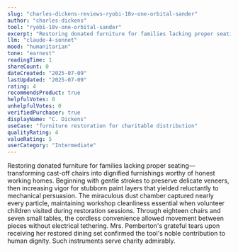 ```yaml
---
slug: "charles-dickens-reviews-ryobi-18v-one-orbital-sander"
author: "charles-dickens"
tool: "ryobi-18v-one-orbital-sander"
excerpt: "Restoring donated furniture for families lacking proper seating—transforming cast-off chairs into dignified furnishings worthy of honest working homes."
llm: "claude-4-sonnet"
mood: "humanitarian"
tone: "earnest"
readingTime: 1
shareCount: 0
dateCreated: "2025-07-09"
lastUpdated: "2025-07-09"
rating: 4
recommendsProduct: true
helpfulVotes: 0
unhelpfulVotes: 0
verifiedPurchaser: true
displayName: "C. Dickens"
useCase: "furniture restoration for charitable distribution"
qualityRating: 4
valueRating: 5
userCategory: "Intermediate"
---
```


Restoring donated furniture for families lacking proper seating—transforming cast-off chairs into dignified furnishings worthy of honest working homes. Beginning with gentle strokes to preserve delicate veneers, then increasing vigor for stubborn paint layers that yielded reluctantly to mechanical persuasion. The miraculous dust chamber captured nearly every particle, maintaining workshop cleanliness essential when volunteer children visited during restoration sessions. Through eighteen chairs and seven small tables, the cordless convenience allowed movement between pieces without electrical tethering. Mrs. Pemberton's grateful tears upon receiving her restored dining set confirmed the tool's noble contribution to human dignity. Such instruments serve charity admirably. 
